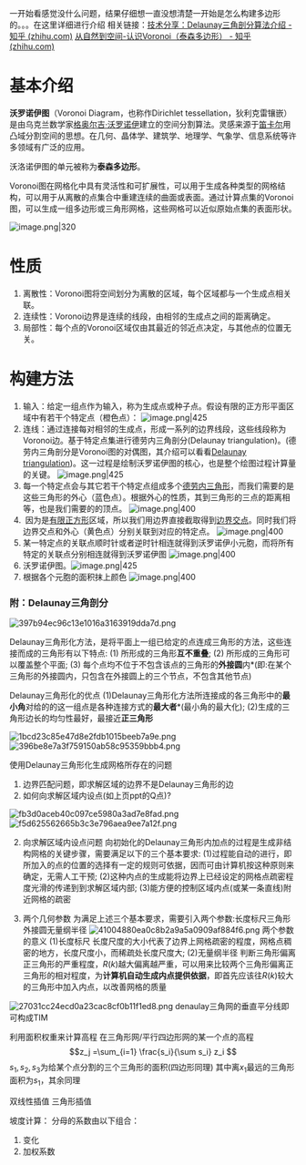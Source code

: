 一开始看感觉没什么问题，结果仔细想一直没想清楚一开始是怎么构建多边形的。。。在这里详细进行介绍
相关链接：[技术分享：Delaunay三角剖分算法介绍 - 知乎 (zhihu.com)](https://zhuanlan.zhihu.com/p/459884570)
[从自然到空间-认识Voronoi（泰森多边形） - 知乎 (zhihu.com)](https://zhuanlan.zhihu.com/p/48252861)
# 基本介绍
**沃罗诺伊图**（Voronoi Diagram，也称作Dirichlet tessellation，狄利克雷镶嵌）是由乌克兰数学家[格奥尔吉·沃罗诺伊](https://zh.wikipedia.org/wiki/%E6%A0%BC%E5%A5%A5%E5%B0%94%E5%90%89%C2%B7%E6%B2%83%E7%BD%97%E8%AF%BA%E4%BC%8A)建立的空间分割算法。灵感来源于[笛卡尔](https://zh.wikipedia.org/wiki/%E7%AC%9B%E5%8D%A1%E5%B0%94 "笛卡尔")用凸域分割空间的思想。在几何、晶体学、建筑学、地理学、气象学、信息系统等许多领域有广泛的应用。

沃洛诺伊图的单元被称为**泰森多边形**。

Voronoi图在网格化中具有灵活性和可扩展性，可以用于生成各种类型的网格结构，可以用于从离散的点集合中重建连续的曲面或表面。通过计算点集的Voronoi图，可以生成一组多边形或三角形网格，这些网格可以近似原始点集的表面形状。

![image.png|320](https://cdn.jsdelivr.net/gh/BlackJack0083/obsidian@main/img/20240323230826.png)

# 性质
1. 离散性：Voronoi图将空间划分为离散的区域，每个区域都与一个生成点相关联。
2. 连续性：Voronoi边界是连续的线段，由相邻的生成点之间的距离确定。
3. 局部性：每个点的Voronoi区域仅由其最近的邻近点决定，与其他点的位置无关。

# 构建方法
1. 输入：给定一组点作为输入，称为生成点或种子点。假设有限的正方形平面区域中有若干个特定点（橙色点）：
![image.png|425](https://cdn.jsdelivr.net/gh/BlackJack0083/obsidian@main/img/20240323232148.png)
2. 连线：通过连接每对相邻的生成点，形成一系列的边界线段，这些线段称为Voronoi边。基于特定点集进行德劳内三角剖分(Delaunay triangulation)。(德劳内三角剖分是Voronoi图的对偶图，其介绍可以看看[Delaunay triangulation](https://link.zhihu.com/?target=https%3A//en.wikipedia.org/wiki/Delaunay_triangulation))。这一过程是绘制沃罗诺伊图的核心，也是整个绘图过程计算量的关键。
![image.png|425](https://cdn.jsdelivr.net/gh/BlackJack0083/obsidian@main/img/20240323232228.png)
3. 每一个特定点会与其它若干个特定点组成多个[德劳内三角形](https://www.zhihu.com/search?q=%E5%BE%B7%E5%8A%B3%E5%86%85%E4%B8%89%E8%A7%92%E5%BD%A2&search_source=Entity&hybrid_search_source=Entity&hybrid_search_extra=%7B%22sourceType%22%3A%22answer%22%2C%22sourceId%22%3A96311519%7D)，而我们需要的是这些三角形的外心（蓝色点）。根据外心的性质，其到三角形的三点的距离相等，也是我们需要的的顶点。
![image.png|400](https://cdn.jsdelivr.net/gh/BlackJack0083/obsidian@main/img/20240323232441.png)
4.  因为是[有限正方形](https://www.zhihu.com/search?q=%E6%9C%89%E9%99%90%E6%AD%A3%E6%96%B9%E5%BD%A2&search_source=Entity&hybrid_search_source=Entity&hybrid_search_extra=%7B%22sourceType%22%3A%22answer%22%2C%22sourceId%22%3A96311519%7D)区域，所以我们用边界直接截取得到[边界交点](https://www.zhihu.com/search?q=%E8%BE%B9%E7%95%8C%E4%BA%A4%E7%82%B9&search_source=Entity&hybrid_search_source=Entity&hybrid_search_extra=%7B%22sourceType%22%3A%22answer%22%2C%22sourceId%22%3A96311519%7D)。同时我们将边界交点和外心（黄色点）分别关联到对应的特定点。
![image.png|400](https://cdn.jsdelivr.net/gh/BlackJack0083/obsidian@main/img/20240323232513.png)
5. 某一特定点的关联点顺时针或者逆时针相连就得到沃罗诺伊小元胞，而将所有特定的关联点分别相连就得到沃罗诺伊图
![image.png|400](https://cdn.jsdelivr.net/gh/BlackJack0083/obsidian@main/img/20240323232540.png)
6. 沃罗诺伊图。![image.png|425](https://cdn.jsdelivr.net/gh/BlackJack0083/obsidian@main/img/20240323232554.png)
7. 根据各个元胞的面积抹上颜色
![image.png|400](https://cdn.jsdelivr.net/gh/BlackJack0083/obsidian@main/img/20240323232615.png)

### 附：Delaunay三角剖分
![397b94ec96c13e1016a3163919dda7d.png](https://cdn.jsdelivr.net/gh/BlackJack0083/obsidian@main/img/397b94ec96c13e1016a3163919dda7d.png)

Delaunay三角形化方法，是将平面上一组已给定的点连成三角形的方法，这些连接而成的三角形有以下特点:
(1) 所形成的三角形**互不重叠**;
(2) 所形成的三角形可以覆盖整个平面;
(3) 每个点均不位于不包含该点的三角形的**外接圆**内*(即:在某个三角形的外接圆内，只包含在外接圆上的三个节点，不包含其他节点)

Delaunay三角形化的优点
(1)Delaunay三角形化方法所连接成的各三角形中的**最小角**对给的的这一组点是各种连接方式的**最大者***(最小角的最大化);
(2)生成的三角形边长的均匀性最好，最接近**正三角形**

![1bcd23c85e47d8e2fdb1015beeb7a9e.png](https://cdn.jsdelivr.net/gh/BlackJack0083/obsidian@main/img/1bcd23c85e47d8e2fdb1015beeb7a9e.png)
![396be8e7a3f759150ab58c95359bbb4.png](https://cdn.jsdelivr.net/gh/BlackJack0083/obsidian@main/img/396be8e7a3f759150ab58c95359bbb4.png)

使用Delaunay三角形化生成网格所存在的问题
1. 边界匹配问题，即求解区域的边界不是Delaunay三角形的边
2. 如何向求解区域内设点(如上页ppt的Q点)?

![fb3d0aceb40c097ce5980a3ad7e8fad.png](https://cdn.jsdelivr.net/gh/BlackJack0083/obsidian@main/img/fb3d0aceb40c097ce5980a3ad7e8fad.png)
![f5d625562665b3c3e796aea9ee7a12f.png](https://cdn.jsdelivr.net/gh/BlackJack0083/obsidian@main/img/f5d625562665b3c3e796aea9ee7a12f.png)

2. 向求解区域内设点问题
向初始化的Delaunay三角形内加点的过程是生成非结构网格的关键步骤，需要满足以下的三个基本要求:
(1)过程能自动的进行，即所加入的点的位置的选择有一定的规则可依据，因而可由计算机按这种原则来确定，无需人工干预;
(2)这种内点的生成能将边界上已经设定的网格点疏密程度光滑的传递到到求解区域内部;
(3)能方便的控制区域内点(或某一条直线)附近网格的疏密

3. 两个几何参数
为满足上述三个基本要求，需要引入两个参数:长度标尺三角形外接圆无量纲半径
![41004880ea0c8b2a9a5a0909af884f6.png](https://cdn.jsdelivr.net/gh/BlackJack0083/obsidian@main/img/41004880ea0c8b2a9a5a0909af884f6.png)
两个参数的意义
(1)长度标尺
长度尺度的大小代表了边界上网格疏密的程度，网格点稠密的地方，长度尺度小，而稀疏处长度尺度大;
(2)无量纲半径
判断三角形偏离正三角形的严重程度，$R(k)$越大偏离越严重，可以用来比较两个三角形偏离正三角形的相对程度，为**计算机自动生成内点提供依据**，即首先应该往$R(k)$较大的三角形中加入内点，以改善网格的质量

![27031cc24ecd0a23cac8cf0b11f1ed8.png](https://cdn.jsdelivr.net/gh/BlackJack0083/obsidian@main/img/27031cc24ecd0a23cac8cf0b11f1ed8.png)
denaulay三角网的垂直平分线即可构成TIM

利用面积权重来计算高程
在三角形网/平行四边形网的某一个点的高程
$$z_j =\sum_{i=1} \frac{s_i}{\sum s_i} z_i $$
$s_1, s_2, s_3$为给某个点分割的三个三角形的面积(四边形同理)
其中离$x_1$最远的三角形面积为$s_1$，其余同理

双线性插值
三角形插值

坡度计算：
分母的系数由以下组合：
1. 变化
2. 加权系数
